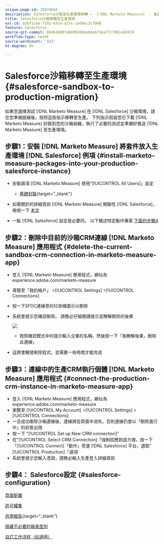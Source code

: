 ```yaml
---
unique-page-id: 18874694
description: Salesforce沙箱至生產環境移轉 —  [!DNL Marketo Measure]  — 產品檔案
title: Salesforce沙箱移轉至生產環境
exl-id: b2b71c4a-f192-43ce-a27e-cbd0ec3cf008
feature: Salesforce
source-git-commit: 86d610d07ab699266ba68a6f2eaf7c7981e62019
workflow-type: tm+mt
source-wordcount: '313'
ht-degree: 0%

---
```


# Salesforce沙箱移轉至生產環境 {#salesforce-sandbox-to-production-migration}

如果您選擇測試 [!DNL Marketo Measure] 在 [!DNL Salesforce] 沙箱環境，請在您準備就緒後，按照這些指示移轉至生產。 下列指示假設您已下載 [!DNL Marketo Measure] 封裝到您的沙箱組織，執行了必要的測試並準備好推送 [!DNL Marketo Measure] 至生產環境。

## 步驟1：安裝 [!DNL Marketo Measure] 將套件放入生產環境 [!DNL Salesforce] 例項 {#install-marketo-measure-packages-into-your-production-salesforce-instance}

* 安裝兩項 [!DNL Marketo Measure] 使用&quot;[!UICONTROL All Users]」設定

   * [基礎封裝](https://appexchange.salesforce.com/appxListingDetail?listingId=a0N3000000B3KLuEAN){target="_blank"}

* 如需關於的詳細資訊 [!DNL Marketo Measure] 關聯性 [!DNL Salesforce]，檢視一下 [本文](/help/configuration-and-setup/marketo-measure-and-salesforce/how-marketo-measure-and-salesforce-interact.md)
* 一點 [!DNL Salesforce] 設定是必要的。 以下概述特定動作專案 [下面的步驟4](#salesforce-configuration)

## 步驟2：刪除中目前的沙箱CRM連線 [!DNL Marketo Measure] 應用程式 {#delete-the-current-sandbox-crm-connection-in-marketo-measure-app}

* 登入 [!DNL Marketo Measure] 應用程式，網址為experience.adobe.com/marketo-measure
* 導覽至「我的帳戶」 >[!UICONTROL Settings] >[!UICONTROL Connections]
* 按一下SFDC連線旁的垃圾桶圖示以刪除
* 系統會提示您確認刪除。 請務必仔細閱讀提示並瞭解刪除的後果

  ![](assets/salesforce-sandbox-to-production-migration-1.png)

   * 按照確認模式中的提示輸入企業的名稱，然後按一下「我瞭解後果，刪除此連線」
* 這將會觸發刪除程式，並需要一些時間才能完成

## 步驟3：連線中的生產CRM執行個體 [!DNL Marketo Measure] 應用程式 {#connect-the-production-crm-instance-in-marketo-measure-app}

* 登入 [!DNL Marketo Measure] 應用程式，網址為experience.adobe.com/marketo-measure
* 瀏覽至 [!UICONTROL My Account] >[!UICONTROL Settings] > [!UICONTROL Connections]
* 一旦成功刪除沙箱連線後，連線將從頁面中消失，否則連線仍會以「刪除進行中」的狀態出現
* 按一下 &quot;[!UICONTROL Set up New CRM connection]&quot;
* 在&quot;[!UICONTROL Select CRM Connection]「強制回應對話方塊，按一下「[!UICONTROL Connect]「動作」旁邊 [!DNL Salesforce] 平台，選取&quot;[!UICONTROL Production]「選項
* 系統會提示您輸入憑證，請務必輸入生產登入詳細資訊

## 步驟4： Salesforce設定 {#salesforce-configuration}

[頁面配置](/help/configuration-and-setup/marketo-measure-and-salesforce/page-layout-instructions.md)

[許可權集](/help/configuration-and-setup/marketo-measure-and-salesforce/marketo-measure-permission-sets.md)

[共用報告](https://help.salesforce.com/articleView?id=analytics_share_folder.htm&amp;type=0){target="_blank"}

[隱藏不必要的報表型別](/help/configuration-and-setup/marketo-measure-and-salesforce/hiding-unnecessary-report-types.md)

[自訂工作流程（如適用）](/help/advanced-marketo-measure-features/custom-revenue-amount/using-a-custom-revenue-amount-field.md)
